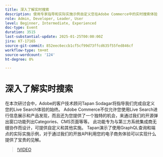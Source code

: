 ```yaml
---
title: 深入了解实时搜索
description: 使用专家指导和实际实施示例自定义您在Adobe Commerce中的实时搜索体验
role: Admin, Developer, Leader, User
level: Beginner, Intermediate, Experienced
doc-type: Event
duration: 3515
last-substantial-update: 2025-01-25T00:00:00Z
jira: KT-17165
source-git-commit: 852eec6eccb1cf5cf99d73ffcd635f55fed846cf
workflow-type: tm+mt
source-wordcount: '124'
ht-degree: 0%

---
```



# 深入了解实时搜索

在本次研讨会中，Adobe的客户技术顾问Tapan Sodagar将指导我们完成自定义您的Live Search体验的始终。 Adobe Commerce不仅允许您使用Live Search进行信息展示和产品发现，而且还为您提供了一个独特的机会，来通过我们的开源弹出窗口功能列出Categories、CMS页面等等。 此功能专为与第三方系统集成商无缝协作而设计，可提供自定义和其他实施。 Tapan演示了使用GraphQL查询和端点的实际实施示例，对于通过我们的开放API利用您的电子商务体验可以实现什么提供了宝贵的见解。

>[!VIDEO](https://video.tv.adobe.com/v/3443021/?learn=on&enablevpops)
